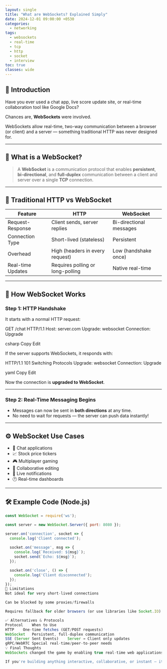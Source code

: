 ```yaml
---
layout: single
title: "What are WebSockets? Explained Simply"
date: 2024-12-01 09:00:00 +0530
categories:
  - networking
tags:
  - websockets
  - real-time
  - tcp
  - http
  - socket
  - interview
toc: true
classes: wide
---
```


## 🧠 Introduction

Have you ever used a chat app, live score update site, or real-time collaboration tool like Google Docs?

Chances are, **WebSockets** were involved.

WebSockets allow real-time, two-way communication between a browser (or client) and a server — something traditional HTTP was never designed for.

---

## 🧪 What is a WebSocket?

> A **WebSocket** is a communication protocol that enables **persistent**, **bi-directional**, and **full-duplex** communication between a client and server over a single **TCP** connection.

---

## 🔁 Traditional HTTP vs WebSocket

| Feature              | HTTP                      | WebSocket                     |
|----------------------|---------------------------|-------------------------------|
| Request-Response     | Client sends, server replies | Bi-directional messages       |
| Connection Type      | Short-lived (stateless)   | Persistent                    |
| Overhead             | High (headers in every request) | Low (handshake once)     |
| Real-time Updates    | Requires polling or long-polling | Native real-time             |

---

## 🔧 How WebSocket Works

### Step 1: HTTP Handshake

It starts with a normal HTTP request:

GET /chat HTTP/1.1 Host: server.com Upgrade: websocket Connection: Upgrade

csharp
Copy
Edit

If the server supports WebSockets, it responds with:

HTTP/1.1 101 Switching Protocols Upgrade: websocket Connection: Upgrade

yaml
Copy
Edit

Now the connection is **upgraded to WebSocket**.

---

### Step 2: Real-Time Messaging Begins

- Messages can now be sent in **both directions** at any time.
- No need to wait for requests — the server can push data instantly!

---

## ⚙️ WebSocket Use Cases

- 💬 Chat applications
- 📈 Stock price tickers
- 🎮 Multiplayer gaming
- 🧠 Collaborative editing
- 📡 Live notifications
- 🕐 Real-time dashboards

---

## 🛠 Example Code (Node.js)

```js
const WebSocket = require('ws');

const server = new WebSocket.Server({ port: 8080 });

server.on('connection', socket => {
  console.log('Client connected');
  
  socket.on('message', msg => {
    console.log(`Received: ${msg}`);
    socket.send(`Echo: ${msg}`);
  });

  socket.on('close', () => {
    console.log('Client disconnected');
  });
});
🚧 Limitations
Not ideal for very short-lived connections

Can be blocked by some proxies/firewalls

Requires fallback for older browsers (or use libraries like Socket.IO)

✅ Alternatives & Protocols
Protocol	When to Use
HTTP	One-time fetches (GET/POST requests)
WebSocket	Persistent, full-duplex communication
SSE (Server Sent Events)	Server → Client only updates
gRPC/WebRTC	Special real-time/peer-to-peer needs
💡 Final Thoughts
WebSockets changed the game by enabling true real-time web applications. They're lightweight, fast, and perfect for scenarios where latency matters.

If you're building anything interactive, collaborative, or instant — it’s time to speak WebSocket.